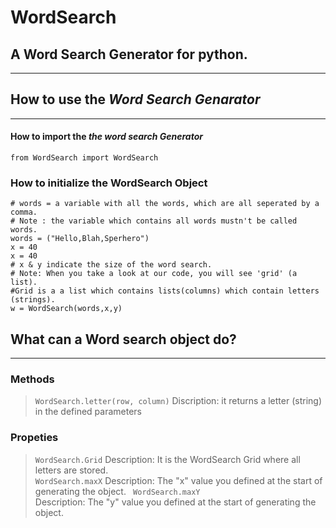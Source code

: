 # WordSearch
## A Word Search Generator for python.
------------------------------------------------------------------------------------------------------------------------------
## How to use the ***Word Search Genarator***
------------------------------------------------------------------------------------------------------------------------------
#### How to import the ***the word search Generator***

```
from WordSearch import WordSearch
```
### How to initialize the WordSearch Object
```
# words = a variable with all the words, which are all seperated by a comma.
# Note : the variable which contains all words mustn't be called words.
words = ("Hello,Blah,Sperhero")
x = 40
x = 40
# x & y indicate the size of the word search.
# Note: When you take a look at our code, you will see 'grid' (a list).
#Grid is a a list which contains lists(columns) which contain letters (strings). 
w = WordSearch(words,x,y)
```
## What can a Word search object do?
------------------------------------------------------------------------------------------------------------------------------
### Methods
> ``` WordSearch.letter(row, column) ```
 Discription: it returns a letter (string) in the defined parameters
 ### Propeties
 > ```WordSearch.Grid``` 
 Description: It is the WordSearch Grid where all letters are stored.                                                          
 > ```WordSearch.maxX```
 Description: The "x" value you defined at the start of generating the object.
 > ``` WordSearch.maxY```                                                                                                      
 Description: The "y" value you defined at the start of generating the object.
 
